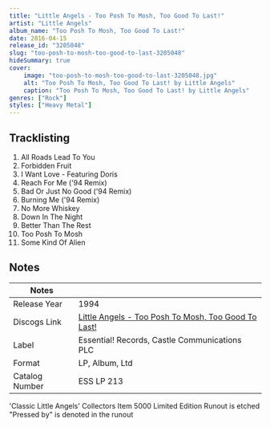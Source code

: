 ```yaml
---
title: "Little Angels - Too Posh To Mosh, Too Good To Last!"
artist: "Little Angels"
album_name: "Too Posh To Mosh, Too Good To Last!"
date: 2016-04-15
release_id: "3205048"
slug: "too-posh-to-mosh-too-good-to-last-3205048"
hideSummary: true
cover:
    image: "too-posh-to-mosh-too-good-to-last-3205048.jpg"
    alt: "Too Posh To Mosh, Too Good To Last! by Little Angels"
    caption: "Too Posh To Mosh, Too Good To Last! by Little Angels"
genres: ["Rock"]
styles: ["Heavy Metal"]
---
```


## Tracklisting
1. All Roads Lead To You
2. Forbidden Fruit
3. I Want Love - Featuring Doris
4. Reach For Me ('94 Remix)
5. Bad Or Just No Good ('94 Remix)
6. Burning Me ('94 Remix)
7. No More Whiskey
8. Down In The Night
9. Better Than The Rest
10. Too Posh To Mosh
11. Some Kind Of Alien



## Notes

| Notes          |             |
| ---------------| ----------- |
| Release Year   | 1994 |
| Discogs Link   | [Little Angels - Too Posh To Mosh, Too Good To Last!](https://www.discogs.com/release/3205048-Little-Angels-Too-Posh-To-Mosh-Too-Good-To-Last) |
| Label          | Essential! Records, Castle Communications PLC |
| Format         | LP, Album, Ltd |
| Catalog Number | ESS LP 213 |

'Classic Little Angels' Collectors Item 5000 Limited Edition  Runout is etched "Pressed by" is denoted in the runout

